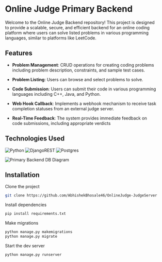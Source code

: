 # Online Judge Primary Backend

Welcome to the Online Judge Backend repository! This project is designed to provide a scalable, secure, and efficient backend for an online coding platform where users can solve listed problems in various programming languages, similar to platforms like LeetCode.


## Features

- **Problem Management**: CRUD operations for creating coding problems including problem description, constraints, and sample test cases.

- **Problem Listing**: Users can browse and select problems to solve.

- **Code Submission**: Users can submit their code in various programming languages including C++, Java, and Python.

- **Web Hook Callback**: Implements a webhook mechanism to receive task completion statuses from an external judge server.

- **Real-Time Feedback**: The system provides immediate feedback on code submissions, including appropriate verdicts

## Technologies Used
![Python](https://img.shields.io/badge/python-3670A0?style=for-the-badge&logo=python&logoColor=ffdd54)
![DjangoREST](https://img.shields.io/badge/DJANGO-REST-ff1709?style=for-the-badge&logo=django&logoColor=white&color=ff1709&labelColor=gray)
![Postgres](https://img.shields.io/badge/postgres-%23316192.svg?style=for-the-badge&logo=postgresql&logoColor=white)

![Primary Backend DB Diagram](https://github.com/user-attachments/assets/1ab962c1-a585-43dc-93d9-1c86f518ac3f)


## Installation

Clone the project

```bash
git clone https://github.com/AbhishekBhosale46/OnlineJudge-JudgeServer
```

Install dependencies

```bash
pip install requirements.txt
```

Make migrations

```bash
python manage.py makemigrations
python manage.py migrate
```

Start the dev server

```bash
python manage.py runserver
```
